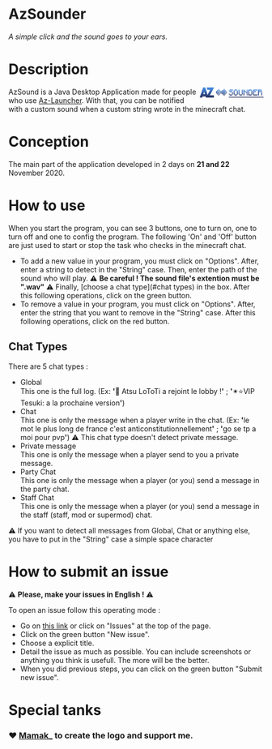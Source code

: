 # AzSounder
*A simple click and the sound goes to your ears.*


# Description
<img width="25%" align="right" alt="" src="src/main/resources/icon.png"/>

AzSound is a Java Desktop Application made for people who use <a href="https://www.az-launcher.nz/fr/">Az-Launcher<a/>. With that, you can be notified with a custom sound when a custom string wrote in the minecraft chat.

# Conception
The main part of the application developed in 2 days on **21 and 22** November 2020.

# How to use
When you start the program, you can see 3 buttons, one to turn on, one to turn off and one to config the program. The following 'On' and 'Off' button are just used to start or stop the task who checks in the minecraft chat.
- To add a new value in your program, you must click on "Options". After, enter a string to detect in the "String" case. Then, enter the path of the sound who will play. ⚠️ **Be careful ! The sound file's extention must be ".wav"** ⚠️ Finally, [choose a chat type](#chat types) in the box.
After this following operations, click on the green button.
- To remove a value in your program, you must click on "Options". After, enter the string that you want to remove in the "String" case.
After this following operations, click on the red button.

## Chat Types
There are 5 chat types :
- Global<br>
This one is the full log. (Ex: <b>'</b>👋 Atsu LoToTi a rejoint le lobby !<b>'</b> ; <b>'</b>✴⭐VIP Tesuki: a la prochaine version<b>'</b>)
- Chat<br>
This one is only the message when a player write in the chat. (Ex: <b>'</b>le mot le plus long de france c'est anticonstitutionnellement<b>'</b> ; <b>'</b>go se tp a moi pour pvp<b>'</b>) ⚠️ This chat type doesn't detect private message.
- Private message<br>
This one is only the message when a player send to you a private message.
- Party Chat<br>
This one is only the message when a player (or you) send a message in the party chat.
- Staff Chat<br>
This one is only the message when a player (or you) send a message in the staff (staff, mod or supermod) chat.

⚠️ If you want to detect all messages from Global, Chat or anything else, you have to put in the "String" case a simple space character 

# How to submit an issue

⚠️ **Please, make your issues in English !** ⚠️

To open an issue follow this operating mode : 
 - Go on <a href="https://github.com/NextSap/AzSounder/issues">this link</a> or click on "Issues" at the top of the page.
 - Click on the green button "New issue".
 - Choose a explicit title.
 - Detail the issue as much as possible. You can include screenshots or anything you think is usefull. The more will be the better.
 - When you did previous steps, you can click on the green button "Submit new issue".
   
# Special tanks
### ❤️ <a href="https://github.com/MamakMod/">Mamak_</a> to create the logo and support me.
